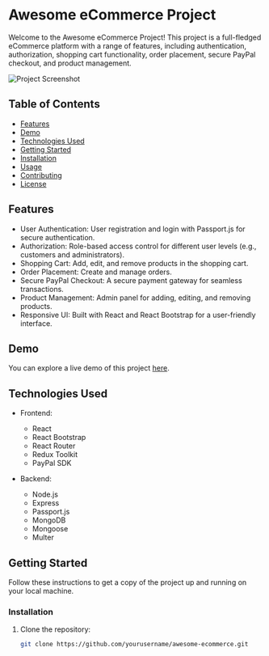 # Awesome eCommerce Project

Welcome to the Awesome eCommerce Project! This project is a full-fledged eCommerce platform with a range of features, including authentication, authorization, shopping cart functionality, order placement, secure PayPal checkout, and product management.

![Project Screenshot](screenshot.png)

## Table of Contents

- [Features](#features)
- [Demo](#demo)
- [Technologies Used](#technologies-used)
- [Getting Started](#getting-started)
- [Installation](#installation)
- [Usage](#usage)
- [Contributing](#contributing)
- [License](#license)

## Features

- User Authentication: User registration and login with Passport.js for secure authentication.
- Authorization: Role-based access control for different user levels (e.g., customers and administrators).
- Shopping Cart: Add, edit, and remove products in the shopping cart.
- Order Placement: Create and manage orders.
- Secure PayPal Checkout: A secure payment gateway for seamless transactions.
- Product Management: Admin panel for adding, editing, and removing products.
- Responsive UI: Built with React and React Bootstrap for a user-friendly interface.

## Demo

You can explore a live demo of this project [here](https://proshop-did8.onrender.com/).

## Technologies Used

- Frontend:
  - React
  - React Bootstrap
  - React Router
  - Redux Toolkit
  - PayPal SDK

- Backend:
  - Node.js
  - Express
  - Passport.js
  - MongoDB
  - Mongoose
  - Multer

## Getting Started

Follow these instructions to get a copy of the project up and running on your local machine.

### Installation

1. Clone the repository:

   ```bash
   git clone https://github.com/yourusername/awesome-ecommerce.git

